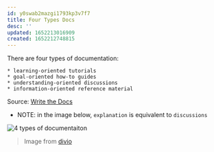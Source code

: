 ```yaml
---
id: y0swab2mazgi1793kp3v7f7
title: Four Types Docs
desc: ''
updated: 1652213016909
created: 1652212748815
---
```


There are four types of documentation:

    * learning-oriented tutorials
    * goal-oriented how-to guides
    * understanding-oriented discussions
    * information-oriented reference material
Source: [Write the Docs](https://www.writethedocs.org/videos/eu/2017/the-four-kinds-of-documentation-and-why-you-need-to-understand-what-they-are-daniele-procida/)


- NOTE: in the image below, `explanation` is equivalent to `discussions`

![4 types of documentaiton](https://documentation.divio.com/_images/overview.png)
> Image from [divio](https://documentation.divio.com/)


<!-- - howtos: stack overflow like explanations for how to do a thing
- reference: an index to quickly look things up
- tutorials: explain how to do a larger process end to end
- discussions (explanations): discuss the why and other parts of a problem domain
 -->
